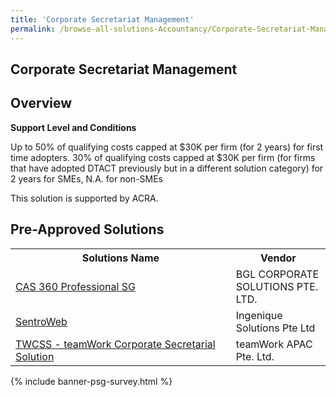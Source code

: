 ```yaml
---
title: 'Corporate Secretariat Management'
permalink: /browse-all-solutions-Accountancy/Corporate-Secretariat-Management
---
```


## Corporate Secretariat Management
## Overview

**Support Level and Conditions**

Up to 50% of qualifying costs capped at $30K per firm (for 2 years) for first time adopters. 30% of qualifying costs capped at $30K per firm (for firms that have adopted DTACT previously but in a different solution category) for 2 years for SMEs, N.A. for non-SMEs

This solution is supported by ACRA.

## Pre-Approved Solutions

<table>
<tr>
<th style='width: auto;'><b>Solutions Name</b></th>
<th style='width: 30%;'><b>Vendor</b></th>
</tr>
<tr>
<td><a href='/productivity-solutions-grant/solutionrepo/201623515K-CAS-360-Profssonl-SG-G' target='_blank'>CAS 360 Professional SG</a><br></td>
<td>BGL CORPORATE SOLUTIONS PTE. LTD.</td>
</tr>
<tr>
<td><a href='/productivity-solutions-grant/solutionrepo/201400612Z-SntroWb-G' target='_blank'>SentroWeb</a><br></td>
<td>Ingenique Solutions Pte Ltd</td>
</tr>
<tr>
<td><a href='/productivity-solutions-grant/solutionrepo/201826102D-TWCSS-tmWork-Corport-Scrtrl-SLN-G' target='_blank'>TWCSS - teamWork Corporate Secretarial Solution</a><br></td>
<td>teamWork APAC Pte. Ltd.</td>
</tr>
</table>

{% include banner-psg-survey.html %}
